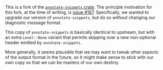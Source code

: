 This is a fork of the [`annotate-snippets` crate]. The principle motivation for
this fork, at the time of writing, is [issue #167]. Specifically, we wanted to
upgrade our version of `annotate-snippets`, but do so _without_ changing our
diagnostic message format.

This copy of `annotate-snippets` is basically identical to upstream, but with
an extra `Level::None` variant that permits skipping over a new non-optional
header emitted by `annotate-snippets`.

More generally, it seems plausible that we may want to tweak other aspects of
the output format in the future, so it might make sense to stick with our own
copy so that we can be masters of our own destiny.

[issue #167]: https://github.com/rust-lang/annotate-snippets-rs/issues/167
[`annotate-snippets` crate]: https://github.com/rust-lang/annotate-snippets-rs
